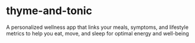 # thyme-and-tonic
A personalized wellness app that links your meals, symptoms, and lifestyle metrics to help you eat, move, and sleep for optimal energy and well-being
